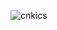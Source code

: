 ![cnkics](https://user-images.githubusercontent.com/64194854/145707073-718a1b7e-32ea-4845-9548-a4fb837c698f.jpeg)

